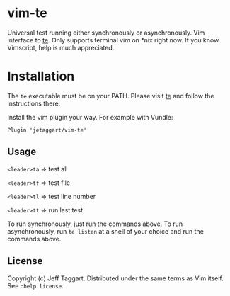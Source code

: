 # vim-te

Universal test running either synchronously or asynchronously. Vim interface to [te](https://github.com/jetaggart/te). Only supports terminal vim on *nix right now. If you know Vimscript, help is much appreciated.


# Installation

The `te` executable must be on your PATH. Please visit [te](https://github.com/jetaggart/te) and follow the instructions there.

Install the vim plugin your way. For example with Vundle:

```
Plugin 'jetaggart/vim-te'
```


## Usage

`<leader>ta` => test all

`<leader>tf` => test file

`<leader>tl` => test line number

`<leader>tt` => run last test

To run synchronously, just run the commands above. To run asynchronously, run
`te listen` at a shell of your choice and run the commands above.

## License

Copyright (c) Jeff Taggart.  Distributed under the same terms as Vim itself.
See `:help license`.
